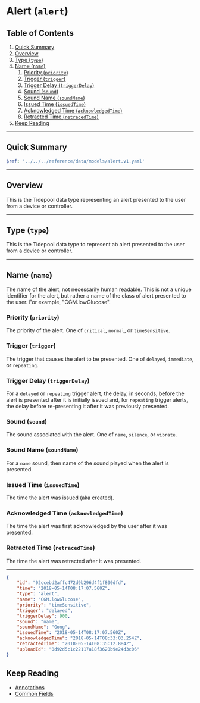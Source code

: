 # Alert (`alert`) <!-- omit in toc -->

## Table of Contents <!-- omit in toc -->

1. [Quick Summary](#quick-summary)
2. [Overview](#overview)
3. [Type (`type`)](#type-type)
4. [Name (`name`)](#name-name)
   1. [Priority (`priority`)](#priority-priority)
   2. [Trigger (`trigger`)](#trigger-trigger)
   3. [Trigger Delay (`triggerDelay`)](#trigger-delay-triggerdelay)
   4. [Sound (`sound`)](#sound-sound)
   5. [Sound Name (`soundName`)](#sound-name-soundname)
   6. [Issued Time (`issuedTime`)](#issued-time-issuedtime)
   7. [Acknowledged Time (`acknowledgedTime`)](#acknowledged-time-acknowledgedtime)
   8. [Retracted Time (`retracedTime`)](#retracted-time-retracedtime)
5. [Keep Reading](#keep-reading)

---

## Quick Summary

```yaml json_schema
$ref: '../../../reference/data/models/alert.v1.yaml'
```

---

## Overview

This is the Tidepool data type representing an alert presented to the user from a device or controller.

---

## Type (`type`)

This is the Tidepool data type to represent ab alert presented to the user from a device or controller.

---

## Name (`name`)

The name of the alert, not necessarily human readable. This is not a unique identifier for the alert, but rather a name of the class of alert presented to the user. For example, "CGM.lowGlucose".

### Priority (`priority`)

The priority of the alert. One of `critical`, `normal`, or `timeSensitive`.

### Trigger (`trigger`)

The trigger that causes the alert to be presented. One of `delayed`, `immediate`,  or `repeating`.

### Trigger Delay (`triggerDelay`)

For a `delayed` or `repeating` trigger alert, the delay, in seconds, before the alert is presented after it is initially issued and, for `repeating` trigger alerts, the delay before re-presenting it after it was previously presented.

### Sound (`sound`)

The sound associated with the alert. One of `name`, `silence`, or `vibrate`.

### Sound Name (`soundName`)

For a `name` sound, then name of the sound played when the alert is presented.

### Issued Time (`issuedTime`)

The time the alert was issued (aka created).

### Acknowledged Time (`acknowledgedTime`)

The time the alert was first acknowledged by the user after it was presented.

### Retracted Time (`retracedTime`)

The time the alert was retracted after it was presented.

---

```json title="Example Low Glucose Alert" lineNumbers=true
{
    "id": "02ccebd2affc472d9b296d4f1f800dfd",
    "time": "2018-05-14T08:17:07.560Z",
    "type": "alert",
    "name": "CGM.lowGlucose",
    "priority": "timeSensitive",
    "trigger": "delayed",
    "triggerDelay": 900,
    "sound": "name",
    "soundName": "Gong",
    "issuedTime": "2018-05-14T08:17:07.560Z",
    "acknowledgedTime": "2018-05-14T08:33:03.254Z",
    "retractedTime": "2018-05-14T08:35:12.884Z",
    "uploadId": "0d92d5c1c22117a18f3620b9e24d3c06"
}
```

## Keep Reading

* [Annotations](./device-data/annotations.md)
* [Common Fields](./device-data/common-fields.md)
